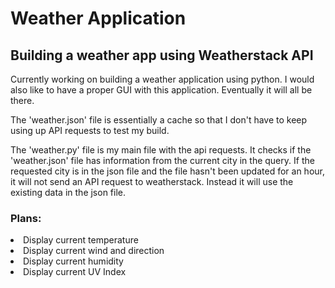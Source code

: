 # Weather Application
<h2>Building a weather app using Weatherstack API</h2>

Currently working on building a weather application using python. I would also like to have a proper GUI with this application. Eventually it will all be there. 

<p>The 'weather.json' file is essentially a cache so that I don't have to keep using up API requests to test my build.</p>
<p>The 'weather.py' file is my main file with the api requests. It checks if the 'weather.json' file has information from the current city in the query.
If the requested city is in the json file and the file hasn't been updated for an hour, it will not send an API request to weatherstack. Instead it will use the existing data in the json file.</p>

<h3>Plans:</h3>
<li>Display current temperature</li>
<li>Display current wind and direction</li>
<li>Display current humidity</li>
<li>Display current UV Index</li>
